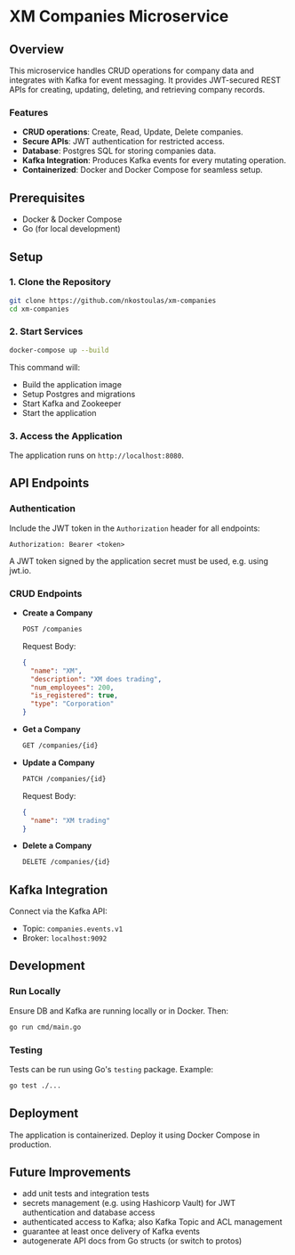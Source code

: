 # XM Companies Microservice

## Overview
This microservice handles CRUD operations for company data and integrates with Kafka for event messaging.
It provides JWT-secured REST APIs for creating, updating, deleting, and retrieving company records.

### Features
- **CRUD operations**: Create, Read, Update, Delete companies.
- **Secure APIs**: JWT authentication for restricted access.
- **Database**: Postgres SQL for storing companies data.
- **Kafka Integration**: Produces Kafka events for every mutating operation.
- **Containerized**: Docker and Docker Compose for seamless setup.

## Prerequisites
- Docker & Docker Compose
- Go (for local development)

## Setup

### 1. Clone the Repository
```bash
git clone https://github.com/nkostoulas/xm-companies
cd xm-companies
```

### 2. Start Services
```bash
docker-compose up --build
```
This command will:
- Build the application image
- Setup Postgres and migrations
- Start Kafka and Zookeeper
- Start the application

### 3. Access the Application
The application runs on `http://localhost:8080`.

## API Endpoints

### Authentication
Include the JWT token in the `Authorization` header for all endpoints:
```
Authorization: Bearer <token>
```

A JWT token signed by the application secret must be used, e.g. using jwt.io.

### CRUD Endpoints
- **Create a Company**
  ```bash
  POST /companies
  ```
  Request Body:
  ```json
  {
    "name": "XM",
    "description": "XM does trading",
    "num_employees": 200,
    "is_registered": true,
    "type": "Corporation"
  }
  ```

- **Get a Company**
  ```bash
  GET /companies/{id}
  ```

- **Update a Company**
  ```bash
  PATCH /companies/{id}
  ```
  Request Body:
  ```json
  {
    "name": "XM trading"
  }
  ```

- **Delete a Company**
  ```bash
  DELETE /companies/{id}
  ```

## Kafka Integration
Connect via the Kafka API:
- Topic: `companies.events.v1`
- Broker: `localhost:9092`

## Development

### Run Locally
Ensure DB and Kafka are running locally or in Docker. Then:
```bash
go run cmd/main.go
```

### Testing
Tests can be run using Go's `testing` package. Example:
```bash
go test ./...
```

## Deployment
The application is containerized. Deploy it using Docker Compose in production.

## Future Improvements
- add unit tests and integration tests
- secrets management (e.g. using Hashicorp Vault) for JWT authentication and database access
- authenticated access to Kafka; also Kafka Topic and ACL management
- guarantee at least once delivery of Kafka events
- autogenerate API docs from Go structs (or switch to protos)
